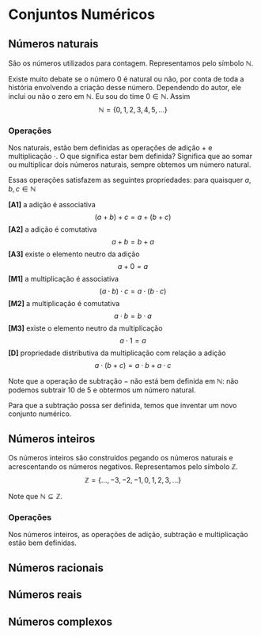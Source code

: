 # Conjuntos Numéricos

## Números naturais

São os números utilizados para contagem. Representamos pelo símbolo $\mathbb{N}$. 

Existe muito debate se o número $0$ é natural ou não, por conta de toda a história envolvendo a criação desse número. Dependendo do autor, ele inclui ou não o zero em $\mathbb{N}$.
Eu sou do time $0\in\mathbb{N}$. Assim
$$
\mathbb{N} = \{0,1,2,3,4,5,\ldots\}
$$

### Operações

Nos naturais, estão bem definidas as operações de adição $+$ e multiplicação $\cdot$. O que significa estar bem definida? Significa que ao somar ou multiplicar dois números naturais, sempre obtemos um número natural. 

Essas operações satisfazem as seguintes propriedades: para quaisquer $a,b,c\in\mathbb{N}$

**[A1]** a adição é associativa
$$
(a+b) + c = a + (b+c)
$$
**[A2]** a adição é comutativa
$$
a+b = b+a
$$
**[A3]** existe o elemento neutro da adição
$$
a + 0 = a
$$
**[M1]** a multiplicação é associativa
$$
(a\cdot b)\cdot c = a\cdot (b\cdot c)
$$
**[M2]** a multiplicação é comutativa
$$
a\cdot b = b\cdot a
$$
**[M3]** existe o elemento neutro da multiplicação
$$
a\cdot 1 = a
$$
**[D]** propriedade distributiva da multiplicação com relação a adição
$$
a\cdot (b+c) = a\cdot b + a\cdot c
$$


Note que a operação de subtração $-$ não está bem definida em $\mathbb{N}$: não podemos subtrair 10 de 5 e obtermos um número natural. 

Para que a subtração possa ser definida, temos que inventar um novo conjunto numérico.

## Números inteiros

Os números inteiros são construídos pegando os números naturais e acrescentando os números negativos. Representamos pelo símbolo $\mathbb{Z}$.
$$
\mathbb{Z} = \{ \ldots, -3,-2,-1,0,1,2,3,\ldots\}
$$

Note que $\mathbb{N}\subseteq\mathbb{Z}$.
### Operações

Nos números inteiros, as operações de adição, subtração e multiplicação estão bem definidas. 

## Números racionais

## Números reais

## Números complexos